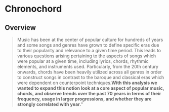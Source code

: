# Chronochord
 ## Overview
 >Music has been at the center of popular culture for hundreds of years and some songs and genres have grown to define specific eras due to their popularity and relevance to a given time period. This leads to various questions arising pertaining to the aspects of songs which were popular at a given time, including lyrics, chords, rhythmic elements, and instruments used. Particularly, from the 20th century onwards, chords have been heavily utilized across all genres in order to construct songs in contrast to the baroque and classical eras which were dependent on counterpoint techniques.**With this analysis we wanted to expand this notion look at a core aspect of popular music, chords, and observe trends over the past 70 years in terms of their frequency, usage in larger progressions, and whether they are strongly correlated with year.**"
